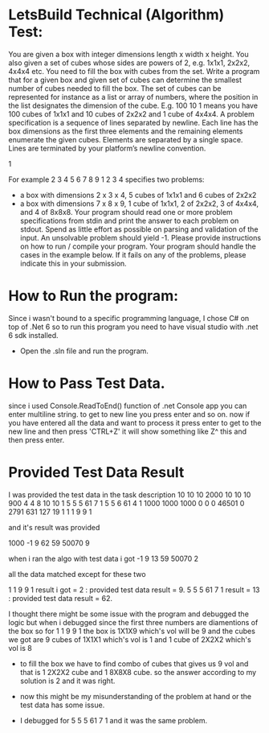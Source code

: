 ﻿# LetsBuild Technical (Algorithm) Test:

You are given a box with integer dimensions length x width x height. You also given a set
of cubes whose sides are powers of 2, e.g. 1x1x1, 2x2x2, 4x4x4 etc.
You need to fill the box with cubes from the set.
Write a program that for a given box and given set of cubes can determine the smallest
number of cubes needed to fill the box.
The set of cubes can be represented for instance as a list or array of numbers, where
the position in the list designates the dimension of the cube. E.g. 100 10 1 means you
have 100 cubes of 1x1x1 and 10 cubes of 2x2x2 and 1 cube of 4x4x4.
A problem specification is a sequence of lines separated by newline. Each line has the
box dimensions as the first three elements and the remaining elements enumerate the
given cubes. Elements are separated by a single space. Lines are terminated by your
platform’s newline convention.

1

For example
2 3 4 5 6
7 8 9 1 2 3 4
specifies two problems:
- a box with dimensions 2 x 3 x 4, 5 cubes of 1x1x1 and 6 cubes of 2x2x2
- a box with dimensions 7 x 8 x 9, 1 cube of 1x1x1, 2 of 2x2x2, 3 of 4x4x4, and 4
of 8x8x8.
Your program should read one or more problem specifications from stdin and print the
answer to each problem on stdout. Spend as little effort as possible on parsing and
validation of the input. An unsolvable problem should yield -1. Please provide
instructions on how to run / compile your program. Your program should handle the
cases in the example below. If it fails on any of the problems, please indicate this in your
submission.

# How to Run the program:

Since i wasn't bound to a specific programming language, I chose C# on top of .Net 6 so to run this program you need to have visual studio with .net 6 sdk installed.
- Open the .sln file and run the program.

# How to Pass Test Data.

since i used Console.ReadToEnd() function of .net Console app
you can enter multiline string. to get to new line you press enter and so on. now if you have entered all the data and want to process it press enter to get to the new line and then press 'CTRL+Z' it will show something like Z^ this and then press enter.

# Provided Test Data Result

I was provided the test data in the task description 
10 10 10 2000
10 10 10 900
4 4 8 10 10 1
5 5 5 61 7 1
5 5 6 61 4 1
1000 1000 1000 0 0 0 46501 0 2791 631 127 19 1
1 1 9 9 1

and it's result was provided 

1000
-1
9
62
59
50070
9

when i ran the algo with test data i got
-1
9
13
59
50070
2

all the data matched except for these two

1 1 9 9 1   result i got = 2 : provided test data result = 9.
5 5 5 61 7 1 result = 13 : provided test data result  = 62.

I thought there might be some issue with the program and debugged the logic but when i debugged since the first three numbers are diamentions of the box
so for 1 1 9 9 1
the box is 1X1X9 which's vol will be 9 and the cubes we got are 9 cubes of 1X1X1 which's vol is 1 and 1 cube of 2X2X2 which's vol is 8 
- to fill the box we have to find combo of cubes that gives us 9 vol and that is 1 2X2X2 cube and 1 8X8X8 cube. so the answer according to my solution is 2 and it was right.
- now this might be my misunderstanding of the problem at hand or the test data has some issue.

- I debugged for 5 5 5 61 7 1 and it was the same problem.


